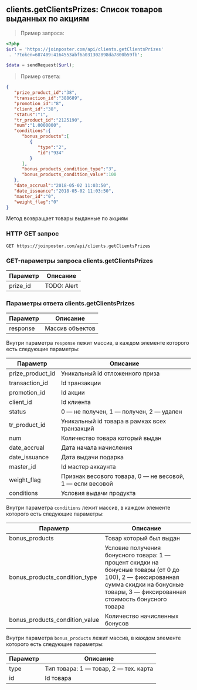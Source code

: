 ## clients.getClientsPrizes: Список товаров выданных по акциям

> Пример запроса:

```php
<?php
$url = 'https://joinposter.com/api/clients.getClientsPrizes'
 . '?token=687409:4164553abf6a031302898da7800b59fb';

$data = sendRequest($url);
```

> Пример ответа:

```json
{  
   "prize_product_id":"38",
   "transaction_id":"388689",
   "promotion_id":"8",
   "client_id":"38",
   "status":"1",
   "tr_product_id":"2125190",
   "num":"1.0000000",
   "conditions":{  
      "bonus_products":[  
         {  
            "type":"2",
            "id":"934"
         }
      ],
      "bonus_products_condition_type":"3",
      "bonus_products_condition_value":100
   },
   "date_accrual":"2018-05-02 11:03:50",
   "date_issuance":"2018-05-02 11:03:50",
   "master_id":"0",
   "weight_flag":"0"
}
```
 
Метод возвращает товары выданные по акциям

### HTTP GET запрос

`GET https://joinposter.com/api/clients.getClientsPrizes`

### GET-параметры запроса clients.getClientsPrizes

Параметр | Описание
-------- | --------
prize_id | TODO: Alert

### Параметры ответа clients.getClientsPrizes

Параметр | Описание
-------- | --------
response | Массив объектов

Внутри параметра `response` лежит массив, в каждом элементе которого есть следующие параметры:

Параметр | Описание
-------- | --------
prize_product_id | Уникальный id отложенного приза
transaction_id | Id транзакции
promotion_id | Id акции
client_id | Id клиента
status | 0 — не получен, 1 — получен, 2 — удален
tr_product_id | Уникальный id товара в рамках всех транзакций
num | Количество товара который выдан
date_accrual | Дата начала начисления 
date_issuance | Дата выдачи подарка
master_id | Id мастер аккаунта
weight_flag | Признак весового товара, 0 — не весовой, 1 — если весовой
conditions | Условия выдачи продукта

Внутри параметра `conditions` лежит массив, в каждом элементе которого есть следующие параметры:

Параметр | Описание
-------- | --------
bonus_products | Товар который был выдан
bonus_products_condition_type | Условие получения бонусного товара: 1 — процент скидки на бонусные товары (от 0 до 100), 2 — фиксированная сумма скидки на бонусные товары, 3 — фиксированная стоимость бонусного товара
bonus_products_condition_value | Количество начисленных бонусов 

Внутри параметра `bonus_products` лежит массив, в каждом элементе которого есть следующие параметры:

Параметр | Описание
-------- | --------
type | Тип товара: 1 — товар, 2 — тех. карта
id | Id товара
